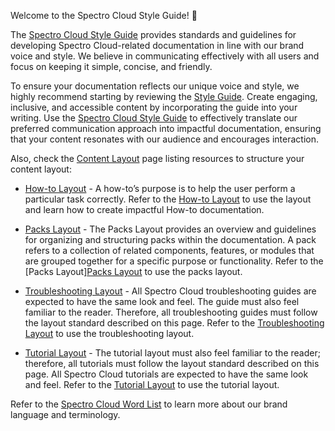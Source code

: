 Welcome to the Spectro Cloud Style Guide! 🚀 

The [Spectro Cloud Style Guide](https://github.com/rahulhazra97/Documentation-Guide/wiki/Spectro-Cloud-Style-Guide) provides standards and guidelines for developing Spectro Cloud-related documentation in line with our brand voice and style.  We believe in communicating effectively with all users and focus on keeping it simple, concise, and friendly.

To ensure your documentation reflects our unique voice and style, we highly recommend starting by reviewing the [Style Guide](https://github.com/rahulhazra97/Documentation-Guide/wiki/Spectro-Cloud-Style-Guide). Create engaging, inclusive, and accessible content by incorporating the guide into your writing. Use the [Spectro Cloud Style Guide](https://github.com/rahulhazra97/Documentation-Guide/wiki/Spectro-Cloud-Style-Guide) to effectively translate our preferred communication approach into impactful documentation, ensuring that your content resonates with our audience and encourages interaction.
   

Also, check the [Content Layout](https://github.com/rahulhazra97/Documentation-Guide/wiki/Content-Layout) page listing resources to structure your content layout: 
* [How-to Layout](https://github.com/rahulhazra97/Documentation-Guide/wiki/How-to-Layout) - A how-to’s purpose is to help the user perform a particular task correctly. Refer to the [How-to Layout](https://github.com/rahulhazra97/Documentation-Guide/wiki/How-to-Layout) to use the layout and learn how to create impactful How-to documentation.

* [Packs Layout](https://github.com/rahulhazra97/Documentation-Guide/wiki/Packs-Layout) - The Packs Layout provides an overview and guidelines for organizing and structuring packs within the documentation. A pack refers to a collection of related components, features, or modules that are grouped together for a specific purpose or functionality. Refer to the [Packs Layout][Packs Layout](https://github.com/rahulhazra97/Documentation-Guide/wiki/Packs-Layout) to use the packs layout.
  
* [Troubleshooting Layout](https://github.com/rahulhazra97/Documentation-Guide/wiki/Troubleshooting-Layout) - All Spectro Cloud troubleshooting guides are expected to have the same look and feel. The guide must also feel familiar to the reader. Therefore, all troubleshooting guides must follow the layout standard described on this page. Refer to the [Troubleshooting Layout](https://github.com/rahulhazra97/Documentation-Guide/wiki/Troubleshooting-Layout) to use the troubleshooting layout.



* [Tutorial Layout](https://github.com/rahulhazra97/Documentation-Guide/wiki/Tutorial-Layout) - The tutorial layout must also feel familiar to the reader; therefore, all tutorials must follow the layout standard described on this page. All Spectro Cloud tutorials are expected to have the same look and feel. Refer to the [Tutorial Layout](https://github.com/rahulhazra97/Documentation-Guide/wiki/Tutorial-Layout) to use the tutorial layout.

Refer to the [Spectro Cloud Word List](https://github.com/rahulhazra97/Documentation-Guide/wiki/Spectro-Cloud-Word-List) to learn more about our brand language and terminology. 

